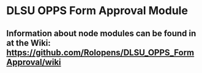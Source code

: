 # DLSU OPPS Form Approval Module

## Information about node modules can be found in at the Wiki: https://github.com/Rolopens/DLSU_OPPS_FormApproval/wiki

